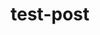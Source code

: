 ---
title: "test-post"
categories:
  - Test
tags:
  - test
toc: true
toc_label: "Index"
toc_icon: ""
toc_sticky: true
---